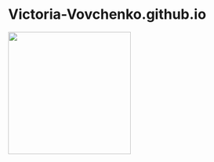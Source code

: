 # Victoria-Vovchenko.github.io

<img src="http://jjenningswagner.com/images/portfolio.png" style="width:250px"  alt="" />
